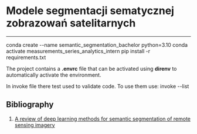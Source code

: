 # Modele segmentacji sematycznej zobrazowań satelitarnych 
----

conda create --name semantic_segmentation_bachelor python=3.10
conda activate measurements_series_analytics_intern
pip install -r requirements.txt

The project contains a **.envrc** file that can be activated using **direnv** to automatically activate the environment.

In invoke file there test used to validate code. To use them use:
invoke --list

## Bibliography
1. [A review of deep learning methods for semantic segmentation of remote sensing imagery](https://www.sciencedirect.com/science/article/pii/S0957417420310836)
